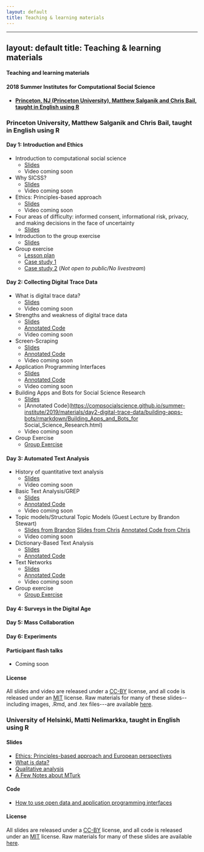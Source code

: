 ```yaml
---
layout: default
title: Teaching & learning materials
---
```


---
layout: default
title: Teaching & learning materials
---

#### Teaching and learning materials
#### 2018 Summer Institutes for Computational Social Science

- **[Princeton, NJ (Princeton University), Matthew Salganik and Chris Bail, taught in English using R](#princeton-university-matthew-salganik=chris-bail-taught-in-english-using-r)**

### Princeton University, Matthew Salganik and Chris Bail, taught in English using R

#### Day 1: Introduction and Ethics

- Introduction to computational social science
  - [Slides](https://github.com/compsocialscience/summer-institute/blob/master/2019/materials/day1-intro-ethics/02-intro-computational-social-science.pdf)
  - Video coming soon
- Why SICSS?
  - [Slides](https://compsocialscience.github.io/summer-institute/2019/materials/day1-intro-ethics/bail_why_sicss/Why_SICSS.html)
  - Video coming soon
- Ethics: Principles-based approach
  - [Slides](https://github.com/compsocialscience/summer-institute/blob/master/2019/materials/day1-intro-ethics/03-ethics.pdf)
  - Video coming soon
- Four areas of difficulty: informed consent, informational risk, privacy, and making decisions in the face of uncertainty
  - [Slides](https://github.com/compsocialscience/summer-institute/blob/master/2019/materials/day1-intro-ethics/04-areas-of-difficulty.pdf)
- Introduction to the group exercise
  - [Slides](https://github.com/compsocialscience/summer-institute/blob/master/2019/materials/day1-intro-ethics/05-intro-group-exercise.pdf)
- Group exercise
  - [Lesson plan](https://github.com/compsocialscience/summer-institute/blob/master/2019/materials/day1-intro-ethics/activity/lesson_plan_ethics.md)
  - [Case study 1](https://github.com/compsocialscience/summer-institute/blob/master/2019/materials/day1-intro-ethics/activity/ethics_case_study.pdf)
  - [Case study 2](https://bdes.datasociety.net/wp-content/uploads/2016/10/Patreon-Case-Study.pdf) (*Not open to public/No livestream*)

#### Day 2: Collecting Digital Trace Data

- What is digital trace data?
  - [Slides](https://compsocialscience.github.io/summer-institute/2019/materials/day2-digital-trace-data/what-is-digital-trace-data/What_is_Digital_Trace_Data.html)
  - Video coming soon
- Strengths and weakness of digital trace data
  - [Slides](https://compsocialscience.github.io/summer-institute/2019/materials/day2-digital-trace-data/strengths-weaknesses/Rpres/Strengths_and_Weaknesses.html)
  - [Annotated Code](https://compsocialscience.github.io/summer-institute/2019/materials/day2-digital-trace-data/strengths-weaknesses/rmarkdown/Strengths_and_Weaknesses.html)
  - Video coming soon
- Screen-Scraping
  - [Slides](https://compsocialscience.github.io/summer-institute/2019/materials/day2-digital-trace-data/screenscraping/Rpres/Screenscraping.html)
  - [Annotated Code](https://compsocialscience.github.io/summer-institute/2019/materials/day2-digital-trace-data/screenscraping/rmarkdown/Screenscraping.html)
  - Video coming soon
- Application Programming Interfaces
  - [Slides](https://compsocialscience.github.io/summer-institute/2019/materials/day2-digital-trace-data/apis/Rpres/APIs.html)
  - [Annotated Code](https://compsocialscience.github.io/summer-institute/2019/materials/day2-digital-trace-data/apis/rmarkdown/Application_Programming_interfaces.html)
  - Video coming soon
- Building Apps and Bots for Social Science Research
  - [Slides](https://compsocialscience.github.io/summer-institute/2019/materials/day2-digital-trace-data/building-apps-bots/Rpres/Building_Apps_for_Social_Science_Research.html)
  - [Annotated Code](https://compsocialscience.github.io/summer-institute/2019/materials/day2-digital-trace-data/building-apps-bots/rmarkdown/Building_Apps_and_Bots_for Social_Science_Research.html)
  - Video coming soon
- Group Exercise
  - [Group Exercise](https://compsocialscience.github.io/summer-institute/2019/materials/day2-digital-trace-data/Group_Exercise_Day_2.html)

#### Day 3: Automated Text Analysis

- History of quantitative text analysis
  - [Slides](https://compsocialscience.github.io/summer-institute/2019/materials/day3-text-analysis/history-text-analysis/Introduction_to_Text_as_Data.html)
  - Video coming soon
- Basic Text Analysis/GREP
  - [Slides](https://compsocialscience.github.io/summer-institute/2019/materials/day3-text-analysis/basic-text-analysis/Rpres/Basic_Text_Analysis.html)
  - [Annotated Code](https://compsocialscience.github.io/summer-institute/2019/materials/day3-text-analysis/basic-text-analysis/rmarkdown/Basic_Text_Analysis_in_R.html)
  - Video coming soon
- Topic models/Structural Topic Models (Guest Lecture by Brandon Stewart)
  - [Slides from Brandon](https://github.com/compsocialscience/summer-institute/blob/master/2019/materials/day3-text-analysis/stewart_slides.pdf)
  [Slides from Chris](https://compsocialscience.github.io/summer-institute/2019/materials/day3-text-analysis/topic-modeling/Rpres/Topic_Modeling.html)
  [Annotated Code from Chris](https://compsocialscience.github.io/summer-institute/2019/materials/day3-text-analysis/topic-modeling/rmarkdown/Topic_Modeling.html)
  - Video coming soon
- Dictionary-Based Text Analysis
  - [Slides](https://compsocialscience.github.io/summer-institute/2019/materials/day3-text-analysis/dictionary-methods/Rpres/Dictionary_Based_Analysis.html)
  - [Annotated Code](https://compsocialscience.github.io/summer-institute/2019/materials/day3-text-analysis/dictionary-methods/rmarkdown/Dictionary-Based_Text_Analysis.html)
- Text Networks
  - [Slides](https://compsocialscience.github.io/summer-institute/2019/materials/day3-text-analysis/text-networks/Rpres/Text_Networks.html)
  - [Annotated Code](https://compsocialscience.github.io/summer-institute/2019/materials/day3-text-analysis/text-networks/rmarkdown/Text_Networks.html)
  - Video coming soon
- Group exercise
  - [Group Exercise](https://compsocialscience.github.io/summer-institute/2019/materials/day3-text-analysis/SICSS_Group_Exercise_Day_3.html)

#### Day 4: Surveys in the Digital Age



#### Day 5: Mass Collaboration


#### Day 6: Experiments


#### Participant flash talks

- Coming soon

#### License

All slides and video are released under a <a href="https://creativecommons.org/licenses/by/4.0/">CC-BY</a> license, and all code is released under an <a href="https://en.wikipedia.org/wiki/MIT_License">MIT</a> license.  Raw materials for many of these slides--including images, .Rmd, and .tex files---are available [here](https://github.com/compsocialscience/summer-institute/tree/master/2019/materials).

### University of Helsinki, Matti Nelimarkka, taught in English using R

#### Slides

*  [Ethics: Principles-based approach and European perspectives](https://github.com/compsocialscience/summer-institute/blob/master/2018/helsinki/slides/ethics.pptx)
* [What is data?](https://github.com/compsocialscience/summer-institute/blob/master/2018/helsinki/slides/digitaltracedata.pptx)
*  [Qualitative analysis](https://github.com/compsocialscience/summer-institute/blob/master/2018/helsinki/slides/qualitativeanalysis.pptx)
* [A Few Notes about MTurk](https://github.com/compsocialscience/summer-institute/blob/master/2018/helsinki/slides/mturkcomments.pptx)

#### Code

* [How to use open data and application programming interfaces](https://github.com/compsocialscience/summer-institute/blob/master/2018/helsinki/slides/Using_open_data.ipynb)

#### License

All slides are released under a <a href="https://creativecommons.org/licenses/by/4.0/">CC-BY</a> license, and all code is released under an <a href="https://en.wikipedia.org/wiki/MIT_License">MIT</a> license. Raw materials for many of these slides are available [here](https://github.com/compsocialscience/summer-institute/tree/master/2018/materials/helsinki).
